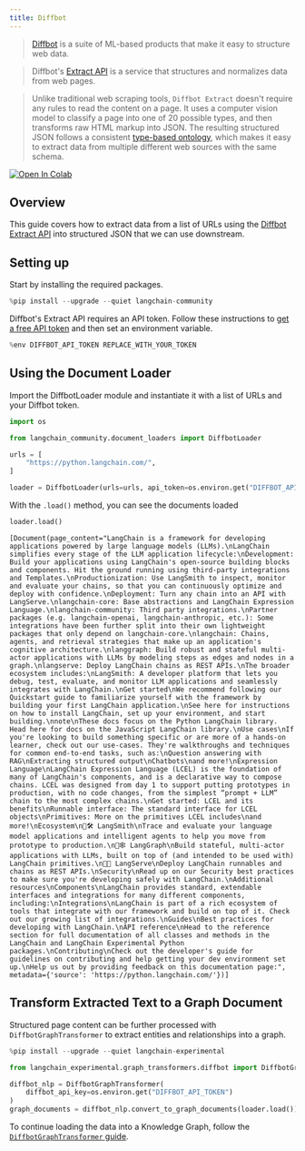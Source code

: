 ```yaml
---
title: Diffbot
---
```


>[Diffbot](https://docs.diffbot.com/docs/getting-started-with-diffbot) is a suite of ML-based products that make it easy to structure web data.

>Diffbot's [Extract API](https://docs.diffbot.com/reference/extract-introduction) is a service that structures and normalizes data from web pages.

>Unlike traditional web scraping tools, `Diffbot Extract` doesn't require any rules to read the content on a page. It uses a computer vision model to classify a page into one of 20 possible types, and then transforms raw HTML markup into JSON. The resulting structured JSON follows a consistent [type-based ontology](https://docs.diffbot.com/docs/ontology), which makes it easy to extract data from multiple different web sources with the same schema.

[![Open In Colab](https://colab.research.google.com/assets/colab-badge.svg)](https://colab.research.google.com/github/langchain-ai/langchain/blob/master/docs/docs/integrations/document_loaders/diffbot.ipynb)


## Overview
This guide covers how to extract data from a list of URLs using the [Diffbot Extract API](https://www.diffbot.com/products/extract/) into structured JSON that we can use downstream.

## Setting up

Start by installing the required packages.


```python
%pip install --upgrade --quiet langchain-community
```

Diffbot's Extract API requires an API token. Follow these instructions to [get a free API token](/oss/integrations/providers/diffbot#installation-and-setup) and then set an environment variable.


```python
%env DIFFBOT_API_TOKEN REPLACE_WITH_YOUR_TOKEN
```

## Using the Document Loader

Import the DiffbotLoader module and instantiate it with a list of URLs and your Diffbot token.


```python
import os

from langchain_community.document_loaders import DiffbotLoader

urls = [
    "https://python.langchain.com/",
]

loader = DiffbotLoader(urls=urls, api_token=os.environ.get("DIFFBOT_API_TOKEN"))
```

With the `.load()` method, you can see the documents loaded


```python
loader.load()
```



```output
[Document(page_content="LangChain is a framework for developing applications powered by large language models (LLMs).\nLangChain simplifies every stage of the LLM application lifecycle:\nDevelopment: Build your applications using LangChain's open-source building blocks and components. Hit the ground running using third-party integrations and Templates.\nProductionization: Use LangSmith to inspect, monitor and evaluate your chains, so that you can continuously optimize and deploy with confidence.\nDeployment: Turn any chain into an API with LangServe.\nlangchain-core: Base abstractions and LangChain Expression Language.\nlangchain-community: Third party integrations.\nPartner packages (e.g. langchain-openai, langchain-anthropic, etc.): Some integrations have been further split into their own lightweight packages that only depend on langchain-core.\nlangchain: Chains, agents, and retrieval strategies that make up an application's cognitive architecture.\nlanggraph: Build robust and stateful multi-actor applications with LLMs by modeling steps as edges and nodes in a graph.\nlangserve: Deploy LangChain chains as REST APIs.\nThe broader ecosystem includes:\nLangSmith: A developer platform that lets you debug, test, evaluate, and monitor LLM applications and seamlessly integrates with LangChain.\nGet started\nWe recommend following our Quickstart guide to familiarize yourself with the framework by building your first LangChain application.\nSee here for instructions on how to install LangChain, set up your environment, and start building.\nnote\nThese docs focus on the Python LangChain library. Head here for docs on the JavaScript LangChain library.\nUse cases\nIf you're looking to build something specific or are more of a hands-on learner, check out our use-cases. They're walkthroughs and techniques for common end-to-end tasks, such as:\nQuestion answering with RAG\nExtracting structured output\nChatbots\nand more!\nExpression Language\nLangChain Expression Language (LCEL) is the foundation of many of LangChain's components, and is a declarative way to compose chains. LCEL was designed from day 1 to support putting prototypes in production, with no code changes, from the simplest “prompt + LLM” chain to the most complex chains.\nGet started: LCEL and its benefits\nRunnable interface: The standard interface for LCEL objects\nPrimitives: More on the primitives LCEL includes\nand more!\nEcosystem\n🦜🛠️ LangSmith\nTrace and evaluate your language model applications and intelligent agents to help you move from prototype to production.\n🦜🕸️ LangGraph\nBuild stateful, multi-actor applications with LLMs, built on top of (and intended to be used with) LangChain primitives.\n🦜🏓 LangServe\nDeploy LangChain runnables and chains as REST APIs.\nSecurity\nRead up on our Security best practices to make sure you're developing safely with LangChain.\nAdditional resources\nComponents\nLangChain provides standard, extendable interfaces and integrations for many different components, including:\nIntegrations\nLangChain is part of a rich ecosystem of tools that integrate with our framework and build on top of it. Check out our growing list of integrations.\nGuides\nBest practices for developing with LangChain.\nAPI reference\nHead to the reference section for full documentation of all classes and methods in the LangChain and LangChain Experimental Python packages.\nContributing\nCheck out the developer's guide for guidelines on contributing and help getting your dev environment set up.\nHelp us out by providing feedback on this documentation page:", metadata={'source': 'https://python.langchain.com/'})]
```


## Transform Extracted Text to a Graph Document

Structured page content can be further processed with `DiffbotGraphTransformer` to extract entities and relationships into a graph.


```python
%pip install --upgrade --quiet langchain-experimental
```


```python
from langchain_experimental.graph_transformers.diffbot import DiffbotGraphTransformer

diffbot_nlp = DiffbotGraphTransformer(
    diffbot_api_key=os.environ.get("DIFFBOT_API_TOKEN")
)
graph_documents = diffbot_nlp.convert_to_graph_documents(loader.load())
```

To continue loading the data into a Knowledge Graph, follow the [`DiffbotGraphTransformer` guide](/oss/integrations/graphs/diffbot/#loading-the-data-into-a-knowledge-graph).
